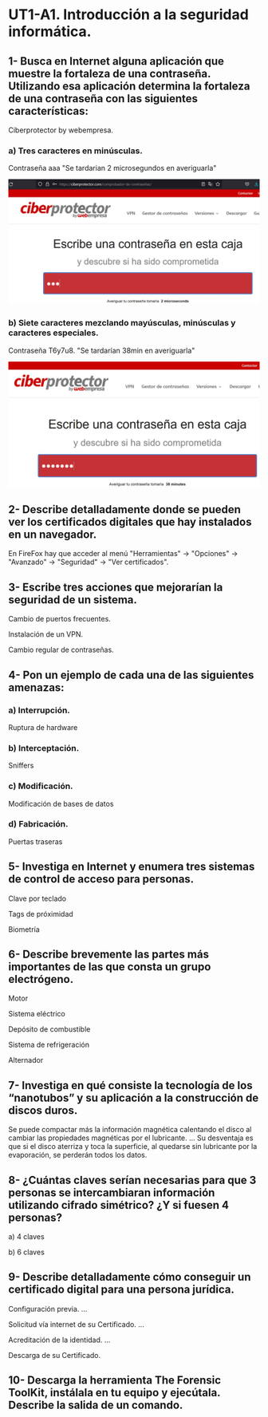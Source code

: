 
# UT1-A1. Introducción a la seguridad informática.

## 1- Busca en Internet alguna aplicación que muestre la fortaleza de una contraseña. Utilizando esa aplicación determina la fortaleza de una contraseña con las siguientes características:

Ciberprotector by webempresa.

### a) Tres caracteres en minúsculas.
Contraseña aaa "Se tardarian 2 microsegundos en averiguarla"

![](./images/1.JPG)
### b) Siete caracteres mezclando mayúsculas, minúsculas y caracteres especiales.
Contraseña T6y7u8. "Se tardarían 38min en averiguarla"

![](./images/2.JPG)

## 2- Describe detalladamente donde se pueden ver los certificados digitales que hay instalados en un navegador.

En FireFox hay que acceder al menú "Herramientas" -> "Opciones" -> "Avanzado" -> "Seguridad" -> "Ver certificados".

## 3- Escribe tres acciones que mejorarían la seguridad de un sistema.

Cambio de puertos frecuentes.

Instalación de un VPN.

Cambio regular de contraseñas.

## 4- Pon un ejemplo de cada una de las siguientes amenazas:

### a) Interrupción.
Ruptura de hardware

### b) Interceptación.
Sniffers

### c) Modificación.
Modificación de bases de datos

### d) Fabricación.
Puertas traseras

## 5- Investiga en Internet y enumera tres sistemas de control de acceso para personas.

Clave por teclado

Tags de próximidad  

Biometría
## 6- Describe brevemente las partes más importantes de las que consta un grupo electrógeno.

Motor

Sistema eléctrico

Depósito de combustible

Sistema de refrigeración

Alternador

## 7- Investiga en qué consiste la tecnología de los “nanotubos” y su aplicación a la construcción de discos duros.

Se puede compactar más la información magnética calentando el disco al cambiar las propiedades magnéticas por el lubricante. ... Su desventaja es que si el disco aterriza y toca la superficie, al quedarse sin lubricante por la evaporación, se perderán todos los datos.

## 8- ¿Cuántas claves serían necesarias para que 3 personas se intercambiaran información utilizando cifrado simétrico? ¿Y si fuesen 4 personas?

a) 4 claves

b) 6 claves

## 9- Describe detalladamente cómo conseguir un certificado digital para una persona jurídica.

Configuración previa. ...

Solicitud vía internet de su Certificado. ...

Acreditación de la identidad. ...

Descarga de su Certificado.

## 10- Descarga la herramienta The Forensic ToolKit, instálala en tu equipo y ejecútala. Describe la salida de un comando.
